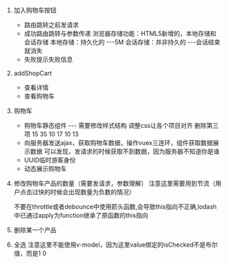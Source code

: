 1. 加入购物车按钮
   - 路由跳转之前发请求
   - 成功路由跳转与参数传递
    浏览器存储功能：HTML5新增的，本地存储和会话存储
    本地存储：持久化的 ---5M
    会话存储：并非持久的 ---会话结束就消失
   - 失败提示失败信息

2. addShopCart
    - 查看详情
    - 查看购物车
  
3. 购物车
    - 购物车静态组件 --- 需要修改样式结构
        调整css让各个项目对齐  删除第三项   15 35 10 17 10 13
    - 向服务器发送ajax，获取购物车数据，操作vuex三连环，组件获取数据展示数据
        可以发现，发请求的时候获取不到数据，因为服务器不知道你是谁
    - UUID临时游客身份
    - 动态展示购物车

4. 修改购物车产品的数量（需要发请求，参数理解）
    注意这里需要用到节流（用户点击过快的时候会出现数量为负数的情况）

    不要在throttle或者debounce中使用箭头函数,会导致this指向不正确,lodash中已通过apply为function继承了原函数的this指向


5. 删除某一个产品


6. 全选
    注意这里不能使用v-model，因为这里value绑定的isChecked不是布尔值，而是1 0
